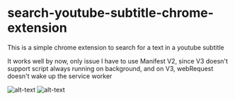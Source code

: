 # search-youtube-subtitle-chrome-extension
This is a simple chrome extension to search for a text in a youtube subtitle

It works well by now, only issue I have to use Manifest V2, since V3 doesn't support script always running on background, and on V3, webRequest doesn't wake up the service worker

![alt-text](https://imgur.com/a/fmB6N4d)
![alt-text](https://imgur.com/a/5pF2etF)
